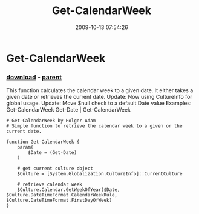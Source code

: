 ﻿---
pid:            1392
poster:         djryan
title:          Get-CalendarWeek
date:           2009-10-13 07:54:26
format:         posh
parent:         1391
parent:         1391

---

# Get-CalendarWeek

### [download](1392.ps1) - [parent](1391.md)

This function calculates the calendar week to a given date. It either takes a given date or retrieves the current date.
Update: Now using CultureInfo for global usage.
Update: Move $null check to a default Date value
Examples:
Get-CalendarWeek
Get-Date | Get-CalendarWeek


```posh
# Get-CalendarWeek by Holger Adam
# Simple function to retrieve the calendar week to a given or the current date.

function Get-CalendarWeek {
	param(
		$Date = (Get-Date)
	)
	
	# get current culture object
	$Culture = [System.Globalization.CultureInfo]::CurrentCulture
	
	# retrieve calendar week
	$Culture.Calendar.GetWeekOfYear($Date, $Culture.DateTimeFormat.CalendarWeekRule, $Culture.DateTimeFormat.FirstDayOfWeek)
}
```
